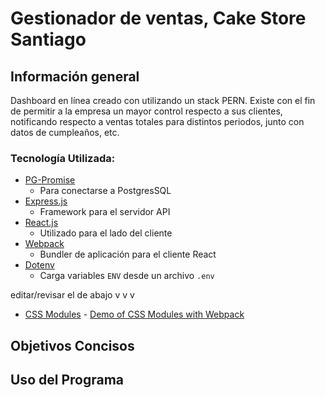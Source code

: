 # Gestionador de ventas, Cake Store Santiago

## Información general
Dashboard en línea creado con utilizando un stack PERN. Existe con el fin de permitir a la empresa un mayor control respecto a sus clientes, notificando respecto a ventas totales para distintos periodos, junto con datos de cumpleaños, etc.

### Tecnología Utilizada:
- [PG-Promise](https://github.com/vitaly-t/pg-promise)
  * Para conectarse a PostgresSQL
- [Express.js](https://expressjs.com/)
  * Framework para el servidor API
- [React.js](https://facebook.github.io/react/)
  * Utilizado para el lado del cliente
- [Webpack](http://webpack.github.io/docs/)
  * Bundler de aplicación para el cliente React
- [Dotenv](https://github.com/motdotla/dotenv)
  * Carga variables `ENV` desde un archivo `.env`

editar/revisar el de abajo v v v
- [CSS Modules](https://github.com/css-modules/css-modules) - [Demo of CSS Modules with Webpack](https://github.com/css-modules/webpack-demo)

## Objetivos Concisos


## Uso del Programa